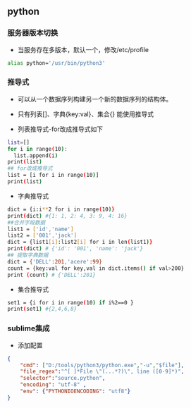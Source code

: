 ## python

### 服务器版本切换
- 当服务存在多版本，默认一个，修改/etc/profile
```bash
alias python='/usr/bin/python3'
```

### 推导式
- 可以从一个数据序列构建另一个新的数据序列的结构体。
- 只有列表[]、字典{key:val}、集合{} 能使用推导式


- 列表推导式-for改成推导式如下
```bash
list=[]
for i in range(10):
  list.append(i)
print(list)
## for改成推导式
list = [i for i in range(10)]
print(list)
```

- 字典推导式
```bash
dict = {i:i**2 for i in range(10)}
print(dict) #{1: 1, 2: 4, 3: 9, 4: 16}
##合并字段数据
list1 = ['id','name']
list2 = ['001','jack']
dict = {list1[i]:list2[i] for i in len(list1)}
print(dict) # {'id': '001', 'name': 'jack'}
## 提取字典数据
dict = {'DELL':201,'acere':99}
count = {key:val for key,val in dict.items() if val>200}
print (count) # {'DELL':201}
```

- 集合推导式
```bash
set1 = {i for i in range(10) if i%2==0 }
print(set1) #{2,4,6,8}
```

### sublime集成
- 添加配置
```json
{
	"cmd": ["D:/tools/python3/python.exe","-u","$file"],
	"file_regex":"^[ ]*File \"(...*?)\", line ([0-9]*)",
	"selector":"source.python",
	"encoding": "utf-8" ,
	"env": {"PYTHONIOENCODING": "utf8"}
}
```
